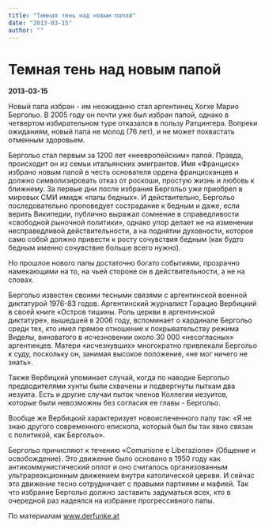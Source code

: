 ```yaml
---
title: "Темная тень над новым папой"
date: "2013-03-15"
author: ""
---
```


# Темная тень над новым папой

**2013-03-15** 

Новый папа избран - им неожиданно стал аргентинец Хогхе Марио Бергольо. В 2005 году он почти уже был избран папой, однако в четвертом избирательном туре отказался в пользу Ратцингера. Вопреки ожиданиям, новый папа не молод (76 лет), и не может похвастать отменным здоровьем.  

Бергольо стал первым за 1200 лет «неевропейским» папой. Правда, происходит он из семьи итальянских эмигрантов. Имя «Франциск» избрано новым папой в честь основателя ордена францисканцев и должно символизировать отказ от роскоши, простую жизнь и любовь к ближнему. За первые дни после избрания Бергольо уже приобрел в мировых СМИ имидж «папы бедных». И действительно, Бергольо последовательно проповедует сострадание к бедным и даже, если верить Википедии, публично выражал сомнение в справедливости «свободной рыночной политики», однако упор делает не на изменении несправедливой действительности, а на поднятии духовности, которое само собой должно привести к росту сочувствия бедным (как будто бедным именно сочувствие больше всего нужно).

Но прошлое нового папы достаточно богато событиями, прозрачно намекающими на то, на чьей стороне он в действительности, а не на словах.

Бергольо известен своими тесными связями с аргентинской военной диктатурой 1976-83 годов. Аргентинский журналист Горацио Вербицкий в своей книге «Остров тишины. Роль церкви в аргентинской диктатуре», вышедшей в 2006 году, вспоминает о кардинале Бергольо среди тех, кто имел прямое отношение к покрывательству режима Виделы, виноватого в исчезновении около 30 000 «несогласных» аргентинцев. Матери «исчезнувших» многократно привлекали Бергольо к суду, поскольку он, занимая высокое положение, «не мог ничего не знать».

Также Вербицкий упоминает случай, когда по наводке Бергольо предводителями хунты были схвачены и подвергнуты пыткам два иезуита. Есть и другие случаи пыток членов Коллегии иезуитов, которые были невозможны без согласия ее главы - Бергольо.

Вообще же Вербицкий характеризует новоиспеченного папу так: «Я не знаю другого современного епископа, который был бы так явно связан с политикой, как Бергольо».

Бергольо причисляют к течению «Comunione e Liberazione» (Общение и освобождение). Это движение было основано в 1950 году как антикоммунистический оплот и оно считалось организованным ультрареакционным движением внутри католической церкви. И сейчас это движение тесно сотрудничает с правыми партиями и мафией. Так что избрание Бергольо должно заставить задуматься всех, кто в очередной раз надеялся на избрание прогрессивного папы.

По материалам www.derfunke.at